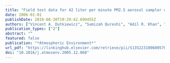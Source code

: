 ```yaml
---
title: "Field test data for 42 liter per minute PM2.5 aerosol sampler used during the PMTACS-NY intensives held at Queens College, Queens, NY"
date: 2006-01-01
publishDate: 2019-08-30T19:29:42.699455Z
authors: ["Vincent A. Dutkiewicz", "Sumizah Qureshi", "Adil R. Khan", "Liaquat Husain", "James J. Schwab", "Kenneth L. Demerjian"]
publication_types: ["2"]
abstract: ""
featured: false
publication: "*Atmospheric Environment*"
url_pdf: "https://linkinghub.elsevier.com/retrieve/pii/S135223100600570X"
doi: "10.1016/j.atmosenv.2005.12.068"
---
```


